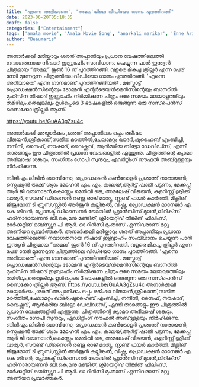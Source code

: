 ```yaml
---
title: "എന്നെ അറിയാതെ', 'അമല'യിലെ വീഡിയോ ഗാനം പുറത്തിറങ്ങി"
date: 2023-06-20T05:18:35
draft: false
categories: ["Entertainment"]
tags: ['amala movie', 'Amala Movie Song', 'anarkali marikar', 'Enne Ariyathe', 'enne ariyathe song', 'Lijin Bambino', 'malayalam', 'Naresh Iyyer', 'Nishad Ebrahim']
author: "Beaumaris"
---
```


അനാർക്കലി മരിയ്ക്കാറും ശരത് അപ്പാനിയും പ്രധാന വേഷത്തിലെത്തി നവാഗതനായ നിഷാദ് ഇബ്രാഹിം സംവിധാനം ചെയ്യുന്ന പാൻ ഇന്ത്യൻ ചിത്രമായ “അമല” ജൂൺ 16 ന് പുറത്തിറങ്ങി. വളരെ മികച്ച ത്രില്ലർ എന്ന പേര് നേടി മുന്നേറുന്ന ചിത്രത്തിലെ വീഡിയോ ഗാനം പുറത്തിറങ്ങി. 'എന്നെ അറിയാതെ' എന്ന ഗാനമാണ് പുറത്തിറങ്ങിയത് . മസ്കോട്ട് പ്രൊഡക്ഷൻസിന്റെയും ടോമ്മൻ എന്റർടെയ്ൻമെൻസിന്റെയും ബാനറിൽ മുഹ്സിന നിഷാദ് ഇബ്രാഹിം നിർമ്മിക്കുന്ന ചിത്രം ഒരേ സമയം മലയാളത്തിലും തമിഴിലും,തെലുങ്കിലും ഉൾപ്പെടെ 3 ഭാഷകളിൽ ഒരുങ്ങുന്ന ഒരു സസ്‌പെൻസ് സൈക്കോ ത്രില്ലർ ആണ്.

https://youtu.be/GuAA3gZsu4c

അനാർക്കലി മരയ്കാർക്കും ,ശരത് അപ്പാനിക്കും ഒപ്പം രജീഷാ വിജയൻ,ശ്രീകാന്ത്,സജിത മഠത്തിൽ,ചേലാമറ്റം ഖാദർ,ഷുഹൈബ്‌ എംബിച്ചി, നന്ദിനി, നൈഫ്, നൗഷാദ്, വൈഷ്ണവ്, ആൻമരിയ ബിട്ടോ ഡേവിഡ്സ്, എന്നീ താരങ്ങളും ഈ ചിത്രത്തിൽ പ്രധാന വേഷങ്ങളിൽ എത്തുന്നു. ചിത്രത്തിന്റെ ക്യാമറ അഭിലാഷ് ശങ്കറും, സംഗീതം ഗോപി സുന്ദറും, എഡിറ്റിംഗ് നൗഫൽ അബ്‌ദുള്ളയും നിർഹിക്കുന്നു.

ബിജിഎം.ലിജിൻ ബാമ്പിനോ, പ്രൊഡക്ഷൻ കൺട്രോളർ പ്രശാന്ത് നാരായൺ, സ്പെഷ്യൽ ട്രാക്ക് ശ്യാം മോഹൻ എം. എം, കാലയ്,ആർട്ട് ഷാജി പട്ടണം, മേക്കപ്പ് ആർ ജി വയനാടൻ,കൊസ്റ്റും മെൽവി ജെ, അമലേഷ് വിജയൻ, കളറിസ്റ്റ് ശ്രീക്ക് വാര്യർ, സൗണ്ട് ഡിസൈൻ രഞ്ജു രാജ് മാത്യു, സ്റ്റണ്ട് ഫയർ കാർത്തി, മിക്സിങ് ജിജുമോന് ടി ബ്രൂസ്,സ്റ്റിൽ അർജുൻ കല്ലിങ്കൽ, വിഷ്ണു, പ്രൊഡക്ഷൻ മാനേജർ എ. കെ ശിവൻ, പ്രോജക്ട് ഡിസൈനർ ജോബിൽ ഫ്രാൻസിസ് മൂലൻ,ലിറിക്‌സ് ഹരിനാരായണൻ ബി.കെ,മനു മഞ്ജിത്, ക്രിയേറ്റിവ് തിങ്കിങ് ഫിലിംസ്, മാർക്കറ്റിങ് ഒബ്‌സ്ക്യുറ പി ആർ. ഓ റിൻസി മുംതാസ് എന്നിവരാണ് മറ്റു അണിയറ പ്രവർത്തകർ.
അനാർക്കലി മരിയ്ക്കാറും ശരത് അപ്പാനിയും പ്രധാന വേഷത്തിലെത്തി നവാഗതനായ നിഷാദ് ഇബ്രാഹിം സംവിധാനം ചെയ്യുന്ന പാൻ ഇന്ത്യൻ ചിത്രമായ “അമല” ജൂൺ 16 ന് പുറത്തിറങ്ങി. വളരെ മികച്ച ത്രില്ലർ എന്ന പേര് നേടി മുന്നേറുന്ന ചിത്രത്തിലെ വീഡിയോ ഗാനം പുറത്തിറങ്ങി. 'എന്നെ അറിയാതെ' എന്ന ഗാനമാണ് പുറത്തിറങ്ങിയത് . മസ്കോട്ട് പ്രൊഡക്ഷൻസിന്റെയും ടോമ്മൻ എന്റർടെയ്ൻമെൻസിന്റെയും ബാനറിൽ മുഹ്സിന നിഷാദ് ഇബ്രാഹിം നിർമ്മിക്കുന്ന ചിത്രം ഒരേ സമയം മലയാളത്തിലും തമിഴിലും,തെലുങ്കിലും ഉൾപ്പെടെ 3 ഭാഷകളിൽ ഒരുങ്ങുന്ന ഒരു സസ്‌പെൻസ് സൈക്കോ ത്രില്ലർ ആണ്. https://youtu.be/GuAA3gZsu4c അനാർക്കലി മരയ്കാർക്കും ,ശരത് അപ്പാനിക്കും ഒപ്പം രജീഷാ വിജയൻ,ശ്രീകാന്ത്,സജിത മഠത്തിൽ,ചേലാമറ്റം ഖാദർ,ഷുഹൈബ്‌ എംബിച്ചി, നന്ദിനി, നൈഫ്, നൗഷാദ്, വൈഷ്ണവ്, ആൻമരിയ ബിട്ടോ ഡേവിഡ്സ്, എന്നീ താരങ്ങളും ഈ ചിത്രത്തിൽ പ്രധാന വേഷങ്ങളിൽ എത്തുന്നു. ചിത്രത്തിന്റെ ക്യാമറ അഭിലാഷ് ശങ്കറും, സംഗീതം ഗോപി സുന്ദറും, എഡിറ്റിംഗ് നൗഫൽ അബ്‌ദുള്ളയും നിർഹിക്കുന്നു. ബിജിഎം.ലിജിൻ ബാമ്പിനോ, പ്രൊഡക്ഷൻ കൺട്രോളർ പ്രശാന്ത് നാരായൺ, സ്പെഷ്യൽ ട്രാക്ക് ശ്യാം മോഹൻ എം. എം, കാലയ്,ആർട്ട് ഷാജി പട്ടണം, മേക്കപ്പ് ആർ ജി വയനാടൻ,കൊസ്റ്റും മെൽവി ജെ, അമലേഷ് വിജയൻ, കളറിസ്റ്റ് ശ്രീക്ക് വാര്യർ, സൗണ്ട് ഡിസൈൻ രഞ്ജു രാജ് മാത്യു, സ്റ്റണ്ട് ഫയർ കാർത്തി, മിക്സിങ് ജിജുമോന് ടി ബ്രൂസ്,സ്റ്റിൽ അർജുൻ കല്ലിങ്കൽ, വിഷ്ണു, പ്രൊഡക്ഷൻ മാനേജർ എ. കെ ശിവൻ, പ്രോജക്ട് ഡിസൈനർ ജോബിൽ ഫ്രാൻസിസ് മൂലൻ,ലിറിക്‌സ് ഹരിനാരായണൻ ബി.കെ,മനു മഞ്ജിത്, ക്രിയേറ്റിവ് തിങ്കിങ് ഫിലിംസ്, മാർക്കറ്റിങ് ഒബ്‌സ്ക്യുറ പി ആർ. ഓ റിൻസി മുംതാസ് എന്നിവരാണ് മറ്റു അണിയറ പ്രവർത്തകർ.

